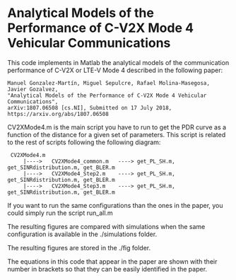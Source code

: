 # Analytical Models of the Performance of C-V2X Mode 4 Vehicular Communications
This code implements in Matlab the analytical models of the communication performance of C-V2X or LTE-V Mode 4 described in the following paper:

    Manuel Gonzalez-Martín, Miguel Sepulcre, Rafael Molina-Masegosa, Javier Gozalvez, 
    "Analytical Models of the Performance of C-V2X Mode 4 Vehicular Communications", 
    arXiv:1807.06508 [cs.NI], Submitted on 17 July 2018, https://arxiv.org/abs/1807.06508

CV2XMode4.m is the main script you have to run to get the PDR curve as a function of the distance for a given set of parameters. This script is related to the rest of scripts following the following diagram:

     CV2XMode4.m
         |---->   CV2XMode4_common.m   ----> get_PL_SH.m, get_SINRdistribution.m, get_BLER.m
         |---->   CV2XMode4_Step2.m    ----> get_PL_SH.m, get_SINRdistribution.m, get_BLER.m
         |---->   CV2XMode4_Step3.m    ----> get_PL_SH.m, get_SINRdistribution.m, get_BLER.m
         
If you want to run the same configurations than the ones in the paper, you could simply run the script run_all.m

The resulting figures are compared with simulations when the same configuration is available in the ./simulations folder.

The resulting figures are stored in the ./fig folder.

The equations in this code that appear in the paper are shown with their number in brackets so that they can be easily identified in the paper. 

